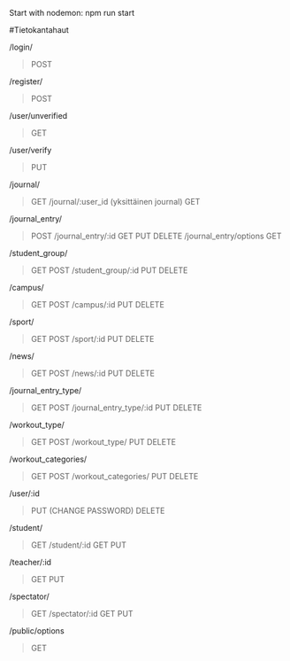 Start with nodemon: npm run start

#Tietokantahaut

/login/

> POST

/register/

> POST

/user/unverified

> GET

/user/verify

> PUT

/journal/

> GET
> /journal/:user_id (yksittäinen journal)
> GET

/journal_entry/

> POST
> /journal_entry/:id
> GET
> PUT
> DELETE
> /journal_entry/options
> GET

/student_group/

> GET
> POST
> /student_group/:id
> PUT
> DELETE

/campus/

> GET
> POST
> /campus/:id
> PUT
> DELETE

/sport/

> GET
> POST
> /sport/:id
> PUT
> DELETE

/news/

> GET
> POST
> /news/:id
> PUT
> DELETE

/journal_entry_type/

> GET
> POST
> /journal_entry_type/:id
> PUT
> DELETE

/workout_type/

> GET
> POST
> /workout_type/
> PUT
> DELETE

/workout_categories/

> GET
> POST
> /workout_categories/
> PUT
> DELETE

/user/:id

> PUT (CHANGE PASSWORD)
> DELETE

/student/

> GET
> /student/:id
> GET
> PUT

/teacher/:id

> GET
> PUT

/spectator/

> GET
> /spectator/:id
> GET
> PUT

/public/options
>GET
